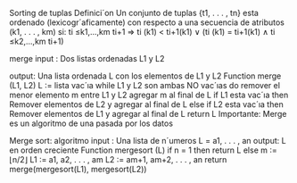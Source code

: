Sorting de tuplas
Definici´on
Un conjunto de tuplas {t1, . . . , tn} esta ordenado (lexicogr´aficamente) con
respecto a una secuencia de atributos (k1, . . . , km) si:
ti ≤k1,...,km ti+1 ⇒ ti (k1) < ti+1(k1) ∨
(ti (k1) = ti+1(k1) ∧ ti ≤k2,...,km ti+1)

merge input : Dos listas ordenadas L1 y L2

output: Una lista ordenada L con los elementos de L1 y L2
Function merge (L1, L2)
L ∶= lista vac´ıa
while L1 y L2 son ambas NO vac´ıas do
remover el menor elemento m entre L1 y L2
agregar m al final de L
if L1 esta vac´ıa then
Remover elementos de L2 y agregar al final de L
else if L2 esta vac´ıa then
Remover elementos de L1 y agregar al final de L
return L
Importante: Merge es un algoritmo de una pasada por los datos

Merge sort: algoritmo
input : Una lista de n´umeros L = a1, . . . , an
output: L en orden creciente
Function mergesort (L)
if n = 1 then
return L
else
m ∶= ⌊n/2⌋
L1 ∶= a1, a2, . . . , am
L2 ∶= am+1, am+2, . . . , an
return merge(mergesort(L1), mergesort(L2))